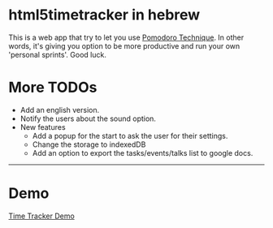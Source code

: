 html5timetracker in hebrew
==========================

This is a web app that try to let you use [Pomodoro Technique](http://en.wikipedia.org/wiki/Pomodoro_Technique).
In other words, it's giving you option to be more productive and run your own 'personal sprints'.
Good luck.

More TODOs
==========
* Add an english version.
* Notify the users about the sound option.
* New features
  * Add a popup for the start to ask the user for their settings.
  * Change the storage to indexedDB
  * Add an option to export the tasks/events/talks list to google docs.

-------

Demo
==== 
[Time Tracker Demo](http://ido-green.appspot.com/html5timetracker/index.html)


